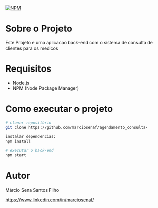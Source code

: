 [![NPM](https://img.shields.io/npm/l/react)](https://github.com/marciosenaf/agendamento_consulta-/blob/main/LICENSE) 


# Sobre o Projeto

Este Projeto e uma aplicacao back-end com o sistema de consulta de clientes para os medicos

# Requisitos
  - Node.js
  - NPM (Node Package Manager)

# Como executar o projeto

```bash
# clonar repositório
git clone https://github.com/marciosenaf/agendamento_consulta-

instalar dependencias:
npm install

# executar o back-end
npm start
```

# Autor

Márcio Sena Santos Filho

https://www.linkedin.com/in/marciosenaf/
